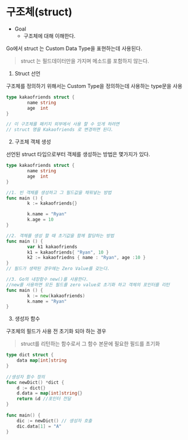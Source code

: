 # 구조체(struct)

- Goal
    - 구조체에 대해 이해한다.

Go에서 struct 는 Custom Data Type을 표현하는데 사용된다. 

> struct 는 필드데이터만을 가지며 메소드를 포함하지 않는다.

1. Struct 선언

구조체를 정의하기 위해서는 Custom Type을 정의하는데 사용하는 type문을 사용

```go
type kakaofriends struct {
		name string
		age  int 
} 

// 이 구조체를 패키지 외부에서 사용 할 수 있게 하려면 
// struct 명을 Kakaofriends 로 변경하면 된다.
```

2. 구조체 객체 생성 

선언된 struct 타입으로부터 객체를 생성하는 방법은 몇가지가 있다. 

```go
type kakaofriends struct {
		name string
		age  int 
} 

//1. 빈 객체를 생성하고 그 필드값을 채워넣는 방법 
func main () {
		k := kakaofriends{} 

		k.name = "Ryan"
		k.age = 10
}

//2. 객체를 생성 할 때 초기값을 함께 할당하는 방법 
func main () {
		var k1 kakaofriends
		k1 = kakaofriends{ "Ryan", 10 }
		k2 := kakaofriedns { name : "Ryan", age :10 }
}
// 필드가 생략된 경우에는 Zero Value를 갖는다.

//3. Go의 내장함수 new()를 사용한다. 
//new를 사용하면 모든 필드를 zero value로 초기화 하고 객체의 포인터를 리턴
func main () {
		k := new(kakaofriends) 
		k.name = "Ryan"
}
```

3. 생성자 함수 

구조체의 필드가 사용 전 초기화 되야 하는 경우 

> struct를 리턴하는 함수로서 그 함수 본문에 필요한 필드를 초기화

```go
type dict struct {
    data map[int]string
}
 
//생성자 함수 정의
func newDict() *dict {
    d := dict{}
    d.data = map[int]string{}
    return &d //포인터 전달
}
 
func main() {
    dic := newDict() // 생성자 호출
    dic.data[1] = "A"
}
```